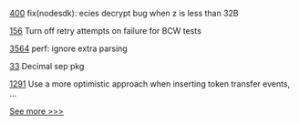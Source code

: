 
[400](https://github.com/hyperledger-labs/weaver-dlt-interoperability/pull/400) fix(nodesdk): ecies decrypt bug when z is less than 32B

[156](https://github.com/hyperledger/aries-mobile-test-harness/pull/156) Turn off retry attempts on failure for BCW tests

[3564](https://github.com/hyperledger/aries-framework-go/pull/3564) perf: ignore extra parsing

[33](https://github.com/hyperledger-labs/cckit/pull/33) Decimal sep pkg

[1291](https://github.com/hyperledger/firefly/pull/1291) Use a more optimistic approach when inserting token transfer events, …


[See more >>>](https://start-here.hyperledger.org/pull-requests)
